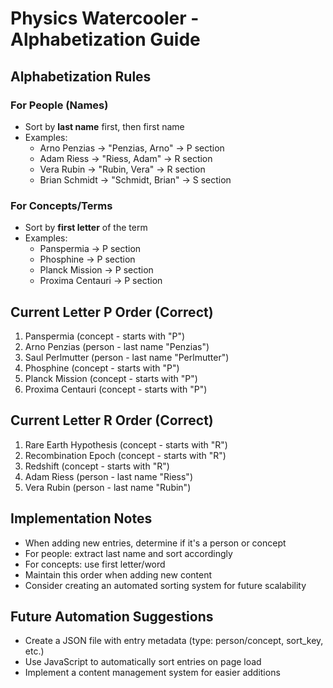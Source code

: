 # Physics Watercooler - Alphabetization Guide

## Alphabetization Rules

### For People (Names)
- Sort by **last name** first, then first name
- Examples:
  - Arno Penzias → "Penzias, Arno" → P section
  - Adam Riess → "Riess, Adam" → R section  
  - Vera Rubin → "Rubin, Vera" → R section
  - Brian Schmidt → "Schmidt, Brian" → S section

### For Concepts/Terms
- Sort by **first letter** of the term
- Examples:
  - Panspermia → P section
  - Phosphine → P section
  - Planck Mission → P section
  - Proxima Centauri → P section

## Current Letter P Order (Correct)
1. Panspermia (concept - starts with "P")
2. Arno Penzias (person - last name "Penzias")
3. Saul Perlmutter (person - last name "Perlmutter") 
4. Phosphine (concept - starts with "P")
5. Planck Mission (concept - starts with "P")
6. Proxima Centauri (concept - starts with "P")

## Current Letter R Order (Correct)
1. Rare Earth Hypothesis (concept - starts with "R")
2. Recombination Epoch (concept - starts with "R")
3. Redshift (concept - starts with "R")
4. Adam Riess (person - last name "Riess")
5. Vera Rubin (person - last name "Rubin")

## Implementation Notes
- When adding new entries, determine if it's a person or concept
- For people: extract last name and sort accordingly
- For concepts: use first letter/word
- Maintain this order when adding new content
- Consider creating an automated sorting system for future scalability

## Future Automation Suggestions
- Create a JSON file with entry metadata (type: person/concept, sort_key, etc.)
- Use JavaScript to automatically sort entries on page load
- Implement a content management system for easier additions

